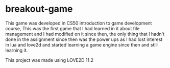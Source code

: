 # breakout-game
This game was developed in CS50 introduction to game development course, This was the first game that I had learned in it about file management and I had modified on it since then, the only thing that I hadn't done in the assignment since then was the power ups as I had lost interest in lua and love2d and started learning a game engine since then and still learning it.

This project was made using LOVE2D 11.2
